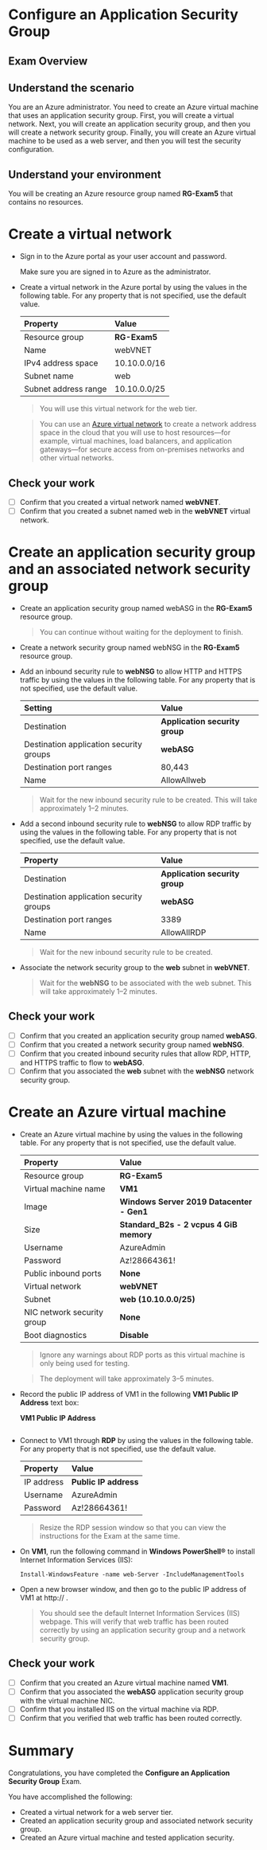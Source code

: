 # Configure an Application Security Group

## Exam Overview

## Understand the scenario

You are an Azure administrator. You need to create an Azure virtual machine that uses an application security group. First, you will create a virtual network. Next, you will create an application security group, and then you will create a network security group. Finally, you will create an Azure virtual machine to be used as a web server, and then you will test the security configuration.

## Understand your environment

You will be creating an Azure resource group named **RG-Exam5** that contains no resources.

# Create a virtual network

- Sign in to the Azure portal as your user account and password.

  Make sure you are signed in to Azure as the administrator.

- Create a virtual network in the Azure portal by using the values in the following table. For any property that is not specified, use the default value.

  | Property             | Value        |
  | :------------------- | :----------- |
  | Resource group       | **RG-Exam5** |
  | Name                 | webVNET      |
  | IPv4 address space   | 10.10.0.0/16 |
  | Subnet name          | web          |
  | Subnet address range | 10.10.0.0/25 |

  > You will use this virtual network for the web tier.

  > You can use an [Azure virtual network](https://docs.microsoft.com/en-us/azure/virtual-network/concepts-and-best-practices) to create a network address space in the cloud that you will use to host resources—for example, virtual machines, load balancers, and application gateways—for secure access from on-premises networks and other virtual networks.

## Check your work

- [ ] Confirm that you created a virtual network named **webVNET**.
- [ ] Confirm that you created a subnet named web in the **webVNET** virtual network.

# Create an application security group and an associated network security group

- Create an application security group named webASG in the **RG-Exam5** resource group.

  > You can continue without waiting for the deployment to finish.

- Create a network security group named webNSG in the **RG-Exam5** resource group.

- Add an inbound security rule to **webNSG** to allow HTTP and HTTPS traffic by using the values in the following table. For any property that is not specified, use the default value.

  | Setting                                 | Value                          |
  | :-------------------------------------- | :----------------------------- |
  | Destination                             | **Application security group** |
  | Destination application security groups | **webASG**                     |
  | Destination port ranges                 | 80,443                         |
  | Name                                    | AllowAllweb                    |

  >Wait for the new inbound security rule to be created. This will take approximately 1–2 minutes.

- Add a second inbound security rule to **webNSG** to allow RDP traffic by using the values in the following table. For any property that is not specified, use the default value.

  | Property                                | Value                          |
  | :-------------------------------------- | :----------------------------- |
  | Destination                             | **Application security group** |
  | Destination application security groups | **webASG**                     |
  | Destination port ranges                 | 3389                           |
  | Name                                    | AllowAllRDP                    |

  >Wait for the new inbound security rule to be created.

- Associate the network security group to the **web** subnet in **webVNET**.

  > Wait for the **webNSG** to be associated with the web subnet. This will take approximately 1–2 minutes.

## Check your work

- [ ] Confirm that you created an application security group named **webASG**.
- [ ] Confirm that you created a network security group named **webNSG**.
- [ ] Confirm that you created inbound security rules that allow RDP, HTTP, and HTTPS traffic to flow to **webASG**.
- [ ] Confirm that you associated the **web** subnet with the **webNSG** network security group.

# Create an Azure virtual machine

- Create an Azure virtual machine by using the values in the following table. For any property that is not specified, use the default value.

  | Property                   | Value                                     |
  | :------------------------- | :---------------------------------------- |
  | Resource group             | **RG-Exam5**                              |
  | Virtual machine name       | **VM1**                                   |
  | Image                      | **Windows Server 2019 Datacenter - Gen1** |
  | Size                       | **Standard_B2s - 2 vcpus 4 GiB memory**   |
  | Username                   | AzureAdmin                                |
  | Password                   | Az!28664361!                              |
  | Public inbound ports       | **None**                                  |
  | Virtual network            | **webVNET**                               |
  | Subnet                     | **web (10.10.0.0/25)**                    |
  | NIC network security group | **None**                                  |
  | Boot diagnostics           | **Disable**                               |

  > Ignore any warnings about RDP ports as this virtual machine is only being used for testing.

  > The deployment will take approximately 3–5 minutes.

- Record the public IP address of VM1 in the following **VM1 Public IP Address** text box:

  **VM1 Public IP Address**

  ```

- Connect to VM1 through **RDP** by using the values in the following table. For any property that is not specified, use the default value.

  | Property   | Value                 |
  | :--------- | :-------------------- |
  | IP address | **Public IP address** |
  | Username   | AzureAdmin            |
  | Password   | Az!28664361!          |

  >Resize the RDP session window so that you can view the instructions for the Exam at the same time.

- On **VM1**, run the following command in **Windows PowerShell®** to install Internet Information Services (IIS):

  ```
  Install-WindowsFeature -name web-Server -IncludeManagementTools
  ```

- Open a new browser window, and then go to the public IP address of VM1 at http://<PublicIP> .

  > You should see the default Internet Information Services (IIS) webpage. This will verify that web traffic has been routed correctly by using an application security group and a network security group.

## Check your work

- [ ] Confirm that you created an Azure virtual machine named **VM1**.
- [ ] Confirm that you associated the **webASG** application security group with the virtual machine NIC.
- [ ] Confirm that you installed IIS on the virtual machine via RDP.
- [ ] Confirm that you verified that web traffic has been routed correctly.

# Summary

Congratulations, you have completed the **Configure an Application Security Group** Exam.

You have accomplished the following:

- Created a virtual network for a web server tier.
- Created an application security group and associated network security group.
- Created an Azure virtual machine and tested application security.